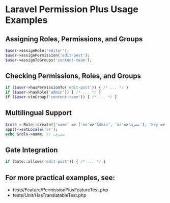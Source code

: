 
# Laravel Permission Plus Usage Examples

## Assigning Roles, Permissions, and Groups
```php
$user->assignRole('editor');
$user->assignPermission('edit-post');
$user->assignToGroups('content-team');
```

## Checking Permissions, Roles, and Groups
```php
if ($user->hasPermissionTo('edit-post')) { /* ... */ }
if ($user->hasRole('admin')) { /* ... */ }
if ($user->inGroup('content-team')) { /* ... */ }
```

## Multilingual Support
```php
$role = Role::create(['name' => ['en'=>'Admin', 'ar'=>'مشرف'], 'key'=>'admin']);
app()->setLocale('ar');
echo $role->name; // مشرف
```

## Gate Integration
```php
if (Gate::allows('edit-post')) { /* ... */ }
```

## For more practical examples, see:
- tests/Feature/PermissionPlusFeatureTest.php
- tests/Unit/HasTranslatableTest.php
